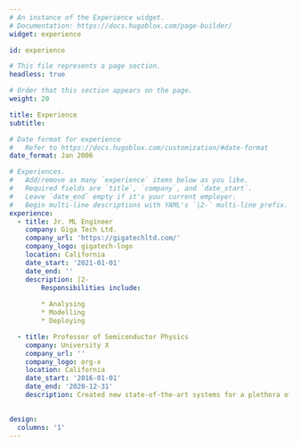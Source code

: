 ```yaml
---
# An instance of the Experience widget.
# Documentation: https://docs.hugoblox.com/page-builder/
widget: experience

id: experience

# This file represents a page section.
headless: true

# Order that this section appears on the page.
weight: 20

title: Experience
subtitle:

# Date format for experience
#   Refer to https://docs.hugoblox.com/customization/#date-format
date_format: Jan 2006

# Experiences.
#   Add/remove as many `experience` items below as you like.
#   Required fields are `title`, `company`, and `date_start`.
#   Leave `date_end` empty if it's your current employer.
#   Begin multi-line descriptions with YAML's `|2-` multi-line prefix.
experience:
  - title: Jr. ML Engineer
    company: Giga Tech Ltd.
    company_url: 'https://gigatechltd.com/'
    company_logo: gigatech-logo
    location: California
    date_start: '2021-01-01'
    date_end: ''
    description: |2-
        Responsibilities include:
        
        * Analysing
        * Modelling
        * Deploying

  - title: Professor of Semiconductor Physics
    company: University X
    company_url: ''
    company_logo: org-x
    location: California
    date_start: '2016-01-01'
    date_end: '2020-12-31'
    description: Created new state-of-the-art systems for a plethora of Bangla NLP tasks e.g. Named Entity Recognition (NER), Parts of Speech (POS), Lemmatization, and Emotion recognition. Bangla Lemmatization and Emotion recognition systems are publicly available at [https://github.com/eblict-gigatech/BanLemma](https://github.com/eblict-gigatech/BanLemma) and [https://sentiment.bangla.gov.bd](https://sentiment.bangla.gov.bd) respectively.
    

design:
  columns: '1'
---
```

